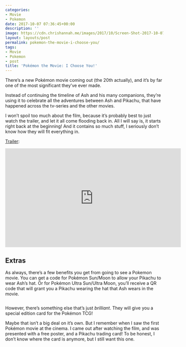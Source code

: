 ```yaml
---
categories:
- Movie
- Pokemon
date: 2017-10-07 07:36:45+00:00
description: ''
image: https://cdn.chrishannah.me/images/2017/10/Screen-Shot-2017-10-07-at-08.34.10-1.png
layout: layouts/post
permalink: pokemon-the-movie-i-choose-you/
tags:
- Movie
- Pokemon
- post
title: 'Pokémon the Movie: I Choose You!'
---
```


<div class="kg-card-markdown">
<p>There’s a new Pokémon movie coming out (the 20th actually), and it’s by far one of the most significant they’ve ever made.</p>
<p>Instead of continuing the timeline of Ash and his many companions, they’re using it to celebrate all the adventures between Ash and Pikachu, that have happened across the tv-series and the other movies.</p>
<p>I won’t spoil too much about the film, because it’s probably best to just watch the trailer, and let it all come flooding back in. All I will say is, it starts right back at the beginning! And it contains so much stuff, I seriously don’t know how they will fit everything in.</p>
<p><a href="https://www.youtube.com/watch?v=uHzLY27I6w4">Trailer</a>:</p>
<p><iframe src="https://www.youtube.com/embed/uHzLY27I6w4" width="560" height="315" frameborder="0" allowfullscreen="allowfullscreen"></iframe></p>
<h2 id="extras">Extras</h2>
<p>As always, there’s a few benefits you get from going to see a Pokemon movie. You can get a code for Pokémon Sun/Moon to allow your Pikachu to wear Ash’s hat. Or for Pokémon Ultra Sun/Ultra Moon, you&#8217;ll receive a QR code that will grant you a Pikachu wearing the hat that Ash wears in the movie.</p>
<p><img src="https://assets.pokemon.com//assets/cms2-en-uk/img/watch-pokemon-tv/_tiles/movie20/distribution/pokemon-m20-tcg-en.png" alt="" /></p>
<p>However, there’s something else that’s just <em>brilliant</em>. They will give you a special edition card for the Pokémon TCG!</p>
<p>Maybe that isn’t a big deal on it’s own. But I remember when I saw the first Pokémon movie at the cinema. I came out after watching the film, and was presented with a free poster, and a Pikachu trading card! To be honest, I don’t know where the card is anymore, but I still want this one.</p>
</div>